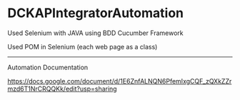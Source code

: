 # DCKAPIntegratorAutomation

Used Selenium with JAVA using BDD Cucumber Framework

Used POM in Selenium (each web page as a class)

---------------------------------

Automation Documentation

https://docs.google.com/document/d/1E6ZnfALNQN6PfemIxgCQF_zQXkZZrmzd6T1NrCRQQKk/edit?usp=sharing
